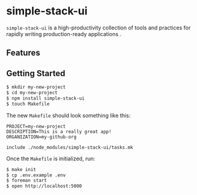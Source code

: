 simple-stack-ui
===============

`simple-stack-ui` is a high-productivity collection of tools and practices for rapidly writing production-ready applications .

Features
--------

Getting Started
---------------

```sh
$ mkdir my-new-project
$ cd my-new-project
$ npm install simple-stack-ui
$ touch Makefile
```

The new `Makefile` should look something like this:

```make
PROJECT=my-new-project
DESCRIPTION=This is a really great app!
ORGANIZATION=my-github-org

include ./node_modules/simple-stack-ui/tasks.mk
```

Once the `Makefile` is initialized, run:

```sh
$ make init
$ cp .env.example .env
$ foreman start
$ open http://localhost:5000
```
